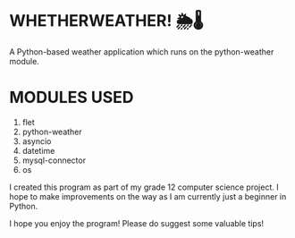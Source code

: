 # WHETHERWEATHER! 🌦️🌡️
A Python-based weather application which runs on the python-weather module.

# MODULES USED
1. flet
2. python-weather
3. asyncio
4. datetime
5. mysql-connector
6. os

I created this program as part of my grade 12 computer science project. I hope to make improvements on the way as I am currently just a beginner in Python.

I hope you enjoy the program! Please do suggest some valuable tips!
